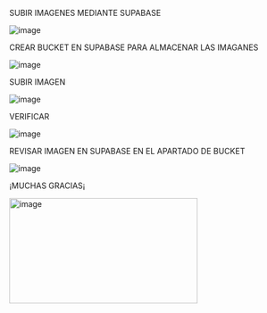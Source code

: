 SUBIR IMAGENES MEDIANTE SUPABASE

![image](https://github.com/user-attachments/assets/458d8a59-bfb5-40f0-9483-64892f0c66e1)

CREAR BUCKET EN SUPABASE PARA ALMACENAR LAS IMAGANES 

![image](https://github.com/user-attachments/assets/21f35f49-08b0-4dae-9aa0-168713ad5d68)

SUBIR IMAGEN 

![image](https://github.com/user-attachments/assets/d237fb2e-aeb7-496d-af06-ae08db19ead1)

VERIFICAR 

![image](https://github.com/user-attachments/assets/05b8f7fc-5ba0-4cdf-9ee7-9ce378fd116c)

REVISAR IMAGEN EN SUPABASE EN EL APARTADO DE BUCKET 

![image](https://github.com/user-attachments/assets/4b600ad7-b5b5-42ab-8af6-b845ea594a52)

¡MUCHAS GRACIAS¡

<img width="337" height="189" alt="image" src="https://github.com/user-attachments/assets/04a68bf4-291f-4a87-adf0-e39754569181" />
